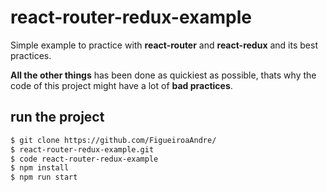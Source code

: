 # react-router-redux-example

Simple example to practice with **react-router** and **react-redux** and its best practices. 

**All the other things** has been done as quickiest as possible, thats why the code of this project might have a lot of **bad practices**.

## run the project
```sh
$ git clone https://github.com/FigueiroaAndre/
$ react-router-redux-example.git
$ code react-router-redux-example
$ npm install
$ npm run start
```